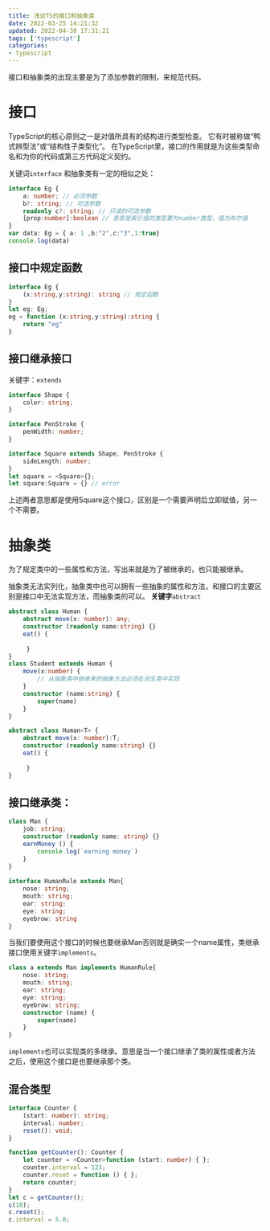 ```yaml
---
title: 浅谈TS的接口和抽象类
date: 2022-03-25 14:21:32
updated: 2022-04-30 17:31:21
tags: ['typescript']
categories:
- typescript
---
```


接口和抽象类的出现主要是为了添加参数的限制，来规范代码。
<!--more-->

# 接口

TypeScript的核心原则之一是对值所具有的结构进行类型检查。 它有时被称做“鸭式辨型法”或“结构性子类型化”。 在TypeScript里，接口的作用就是为这些类型命名和为你的代码或第三方代码定义契约。 

关键词`interface` 和抽象类有一定的相似之处：

```ts
interface Eg {
	a: number; // 必须参数
	b?: string; // 可选参数
    readonly c?: string; // 只读的可选参数
    [prop:number]:boolean // 意思是索引值的类型要为number类型，值为布尔值
}
var data: Eg = { a: 1 ,b:"2",c:"3",1:true}
console.log(data)
```

## 接口中规定函数

```ts
interface Eg {
    (x:string,y:string): string // 规定函数
}
let eg: Eg;
eg = function (x:string,y:string):string {
    return "eg"
}
```

## 接口继承接口

关键字：`extends`

```ts
interface Shape {
    color: string;
}

interface PenStroke {
    penWidth: number;
}

interface Square extends Shape, PenStroke {
    sideLength: number;
}
let square = <Square>{}; 
let square:Square = {} // error 
```

上述两者意思都是使用Square这个接口，区别是一个需要声明后立即赋值，另一个不需要。

# 抽象类

为了规定类中的一些属性和方法，写出来就是为了被继承的，也只能被继承。

抽象类无法实列化，抽象类中也可以拥有一些抽象的属性和方法，和接口的主要区别是接口中无法实现方法，而抽象类的可以。 **关键字**`abstract`

```ts
abstract class Human {
    abstract move(x: number): any;
    constructor (readonly name:string) {}
    eat() {
         
     }
}
class Student extends Human {
    move(x:number) {
        // 从抽象类中继承来的抽象方法必须在派生类中实现
    }
    constructor (name:string) {
        super(name)
    }
}

abstract class Human<T> {
    abstract move(x: number):T;
    constructor (readonly name:string) {}
    eat() {
         
     }
}

```
## 接口继承类：
```ts
class Man {
    job: string;
    constructor (readonly name: string) {}
    earnMoney () {
        console.log(`earning money`)
    }
}
 
interface HumanRule extends Man{
    nose: string;
    mouth: string;
    ear: string;
    eye: string;
    eyebrow: string
}
```
当我们要使用这个接口的时候也要继承Man否则就是确实一个name属性，类继承接口使用关键字`implements`。
```ts
class a extends Man implements HumanRule{
    nose: string;
    mouth: string;
    ear: string;
    eye: string;
    eyebrow: string;
    constructor (name) {
    	super(name)
    }
}
```
`implements`也可以实现类的多继承。意思是当一个接口继承了类的属性或者方法之后，使用这个接口是也要继承那个类。

## 混合类型

```ts
interface Counter {
    (start: number): string;
    interval: number;
    reset(): void;
}

function getCounter(): Counter {
    let counter = <Counter>function (start: number) { };
    counter.interval = 123;
    counter.reset = function () { };
    return counter;
}
let c = getCounter();
c(10);
c.reset();
c.interval = 5.0;
```
